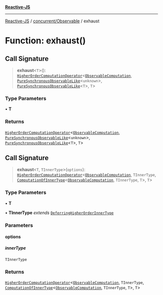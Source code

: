 [**Reactive-JS**](../../../README.md)

***

[Reactive-JS](../../../README.md) / [concurrent/Observable](../README.md) / exhaust

# Function: exhaust()

## Call Signature

> **exhaust**\<`T`\>(): [`HigherOrderComputationOperator`](../../../computations/type-aliases/HigherOrderComputationOperator.md)\<[`ObservableComputation`](../interfaces/ObservableComputation.md), [`PureSynchronousObservableLike`](../../interfaces/PureSynchronousObservableLike.md)\<`unknown`\>, [`PureSynchronousObservableLike`](../../interfaces/PureSynchronousObservableLike.md)\<`T`\>, `T`\>

### Type Parameters

• **T**

### Returns

[`HigherOrderComputationOperator`](../../../computations/type-aliases/HigherOrderComputationOperator.md)\<[`ObservableComputation`](../interfaces/ObservableComputation.md), [`PureSynchronousObservableLike`](../../interfaces/PureSynchronousObservableLike.md)\<`unknown`\>, [`PureSynchronousObservableLike`](../../interfaces/PureSynchronousObservableLike.md)\<`T`\>, `T`\>

## Call Signature

> **exhaust**\<`T`, `TInnerType`\>(`options`): [`HigherOrderComputationOperator`](../../../computations/type-aliases/HigherOrderComputationOperator.md)\<[`ObservableComputation`](../interfaces/ObservableComputation.md), `TInnerType`, [`ComputationOfInnerType`](../../../computations/type-aliases/ComputationOfInnerType.md)\<[`ObservableComputation`](../interfaces/ObservableComputation.md), `TInnerType`, `T`\>, `T`\>

### Type Parameters

• **T**

• **TInnerType** *extends* [`DeferringHigherOrderInnerType`](../../../computations/type-aliases/DeferringHigherOrderInnerType.md)

### Parameters

#### options

##### innerType

`TInnerType`

### Returns

[`HigherOrderComputationOperator`](../../../computations/type-aliases/HigherOrderComputationOperator.md)\<[`ObservableComputation`](../interfaces/ObservableComputation.md), `TInnerType`, [`ComputationOfInnerType`](../../../computations/type-aliases/ComputationOfInnerType.md)\<[`ObservableComputation`](../interfaces/ObservableComputation.md), `TInnerType`, `T`\>, `T`\>
